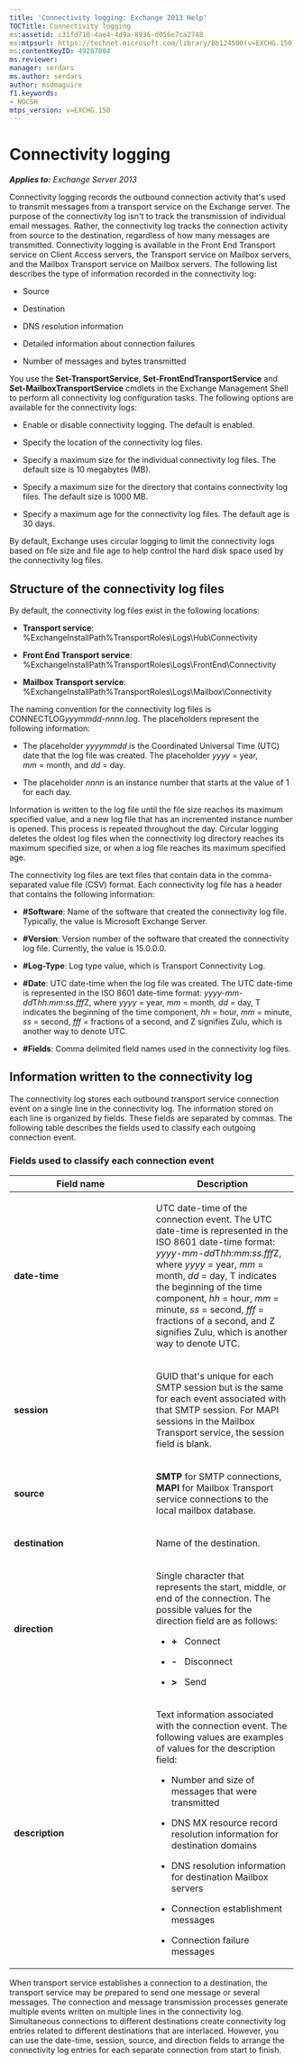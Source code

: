 ```yaml
---
title: 'Connectivity logging: Exchange 2013 Help'
TOCTitle: Connectivity logging
ms:assetid: c31fd710-4ae4-4d9a-8936-d056e7ca2748
ms:mtpsurl: https://technet.microsoft.com/library/Bb124500(v=EXCHG.150)
ms:contentKeyID: 49287004
ms.reviewer: 
manager: serdars
ms.author: serdars
author: msdmaguire
f1.keywords:
- NOCSH
mtps_version: v=EXCHG.150
---
```


# Connectivity logging

_**Applies to:** Exchange Server 2013_

Connectivity logging records the outbound connection activity that's used to transmit messages from a transport service on the Exchange server. The purpose of the connectivity log isn't to track the transmission of individual email messages. Rather, the connectivity log tracks the connection activity from source to the destination, regardless of how many messages are transmitted. Connectivity logging is available in the Front End Transport service on Client Access servers, the Transport service on Mailbox servers, and the Mailbox Transport service on Mailbox servers. The following list describes the type of information recorded in the connectivity log:

- Source

- Destination

- DNS resolution information

- Detailed information about connection failures

- Number of messages and bytes transmitted

You use the **Set-TransportService**, **Set-FrontEndTransportService** and **Set-MailboxTransportService** cmdlets in the Exchange Management Shell to perform all connectivity log configuration tasks. The following options are available for the connectivity logs:

- Enable or disable connectivity logging. The default is enabled.

- Specify the location of the connectivity log files.

- Specify a maximum size for the individual connectivity log files. The default size is 10 megabytes (MB).

- Specify a maximum size for the directory that contains connectivity log files. The default size is 1000 MB.

- Specify a maximum age for the connectivity log files. The default age is 30 days.

By default, Exchange uses circular logging to limit the connectivity logs based on file size and file age to help control the hard disk space used by the connectivity log files.

## Structure of the connectivity log files

By default, the connectivity log files exist in the following locations:

- **Transport service**: %ExchangeInstallPath%TransportRoles\\Logs\\Hub\\Connectivity

- **Front End Transport service**: %ExchangeInstallPath%TransportRoles\\Logs\\FrontEnd\\Connectivity

- **Mailbox Transport service**: %ExchangeInstallPath%TransportRoles\\Logs\\Mailbox\\Connectivity

The naming convention for the connectivity log files is CONNECTLOG*yyymmdd-nnnn*.log. The placeholders represent the following information:

- The placeholder *yyyymmdd* is the Coordinated Universal Time (UTC) date that the log file was created. The placeholder *yyyy* = year, *mm* = month, and *dd* = day.

- The placeholder *nnnn* is an instance number that starts at the value of 1 for each day.

Information is written to the log file until the file size reaches its maximum specified value, and a new log file that has an incremented instance number is opened. This process is repeated throughout the day. Circular logging deletes the oldest log files when the connectivity log directory reaches its maximum specified size, or when a log file reaches its maximum specified age.

The connectivity log files are text files that contain data in the comma-separated value file (CSV) format. Each connectivity log file has a header that contains the following information:

- **\#Software**: Name of the software that created the connectivity log file. Typically, the value is Microsoft Exchange Server.

- **\#Version**: Version number of the software that created the connectivity log file. Currently, the value is 15.0.0.0.

- **\#Log-Type**: Log type value, which is Transport Connectivity Log.

- **\#Date**: UTC date-time when the log file was created. The UTC date-time is represented in the ISO 8601 date-time format: *yyyy-mm-dd*T*hh:mm:ss.fff*Z, where *yyyy* = year, *mm* = month, *dd* = day, T indicates the beginning of the time component, *hh* = hour, *mm* = minute, *ss* = second, *fff* = fractions of a second, and Z signifies Zulu, which is another way to denote UTC.

- **\#Fields**: Comma delimited field names used in the connectivity log files.

## Information written to the connectivity log

The connectivity log stores each outbound transport service connection event on a single line in the connectivity log. The information stored on each line is organized by fields. These fields are separated by commas. The following table describes the fields used to classify each outgoing connection event.

### Fields used to classify each connection event

<table>
<colgroup>
<col style="width: 50%" />
<col style="width: 50%" />
</colgroup>
<thead>
<tr class="header">
<th>Field name</th>
<th>Description</th>
</tr>
</thead>
<tbody>
<tr class="odd">
<td><p><strong>date-time</strong></p></td>
<td><p>UTC date-time of the connection event. The UTC date-time is represented in the ISO 8601 date-time format: <em>yyyy-mm-dd</em>T<em>hh:mm:ss.fff</em>Z, where <em>yyyy</em> = year, <em>mm</em> = month, <em>dd</em> = day, T indicates the beginning of the time component, <em>hh</em> = hour, <em>mm</em> = minute, <em>ss</em> = second, <em>fff</em> = fractions of a second, and Z signifies Zulu, which is another way to denote UTC.</p></td>
</tr>
<tr class="even">
<td><p><strong>session</strong></p></td>
<td><p>GUID that's unique for each SMTP session but is the same for each event associated with that SMTP session. For MAPI sessions in the Mailbox Transport service, the session field is blank.</p></td>
</tr>
<tr class="odd">
<td><p><strong>source</strong></p></td>
<td><p><strong>SMTP</strong> for SMTP connections, <strong>MAPI</strong> for Mailbox Transport service connections to the local mailbox database.</p></td>
</tr>
<tr class="even">
<td><p><strong>destination</strong></p></td>
<td><p>Name of the destination.</p></td>
</tr>
<tr class="odd">
<td><p><strong>direction</strong></p></td>
<td><p>Single character that represents the start, middle, or end of the connection. The possible values for the direction field are as follows:</p>
<ul>
<li><p><strong>+</strong>   Connect</p></li>
<li><p><strong>-</strong>   Disconnect</p></li>
<li><p><strong>&gt;</strong>   Send</p></li>
</ul></td>
</tr>
<tr class="even">
<td><p><strong>description</strong></p></td>
<td><p>Text information associated with the connection event. The following values are examples of values for the description field:</p>
<ul>
<li><p>Number and size of messages that were transmitted</p></li>
<li><p>DNS MX resource record resolution information for destination domains</p></li>
<li><p>DNS resolution information for destination Mailbox servers</p></li>
<li><p>Connection establishment messages</p></li>
<li><p>Connection failure messages</p></li>
</ul></td>
</tr>
</tbody>
</table>

When transport service establishes a connection to a destination, the transport service may be prepared to send one message or several messages. The connection and message transmission processes generate multiple events written on multiple lines in the connectivity log. Simultaneous connections to different destinations create connectivity log entries related to different destinations that are interlaced. However, you can use the date-time, session, source, and direction fields to arrange the connectivity log entries for each separate connection from start to finish.
